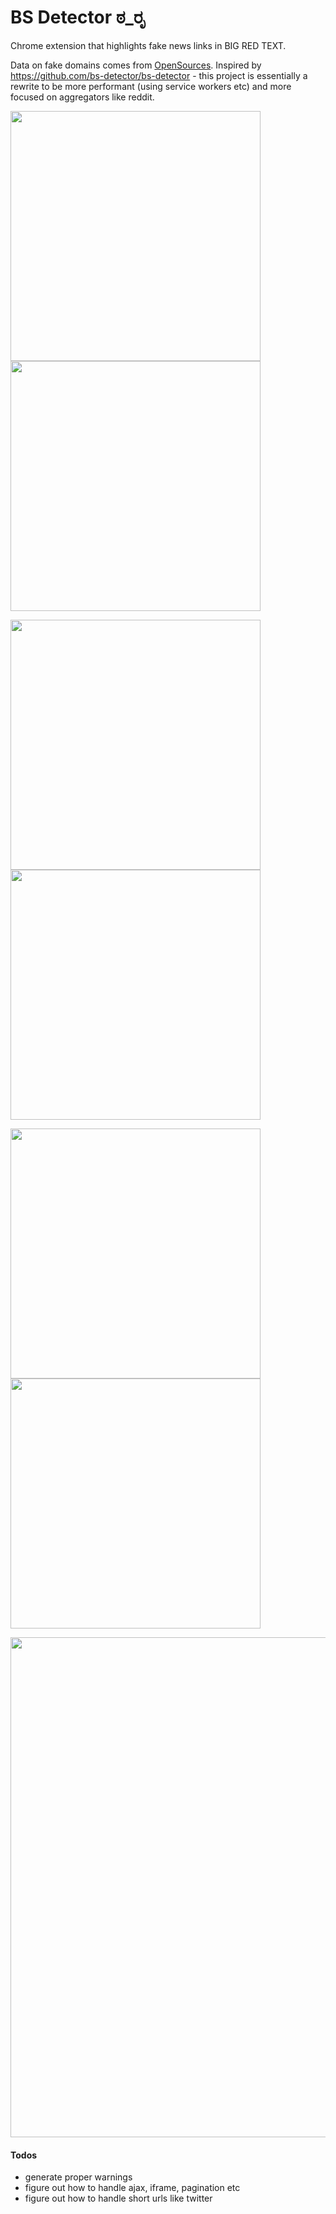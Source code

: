 BS Detector ಠ_ರೃ 
=============

Chrome extension that highlights fake news links in BIG RED TEXT. 

Data on fake domains comes from [OpenSources](http://www.opensources.co/). Inspired by https://github.com/bs-detector/bs-detector - this project is essentially a rewrite to be more performant (using service workers etc) and more focused on aggregators like reddit.

<img src=https://user-images.githubusercontent.com/7489058/33801535-fd02554a-dd2b-11e7-9345-62f37a48d1fc.png width=400> <img src=https://user-images.githubusercontent.com/7489058/33801476-5f163e92-dd2a-11e7-8c7a-81fc961b1cf3.png width=400> 

<img src=https://user-images.githubusercontent.com/7489058/33801444-538ef826-dd29-11e7-84aa-0cf1720a7cc8.png width=400> <img src=https://user-images.githubusercontent.com/7489058/33801446-5c2ee8ce-dd29-11e7-9e8a-8d5cf6b1e602.png width=400>

<img src=https://user-images.githubusercontent.com/7489058/33801458-844b78cc-dd29-11e7-87c6-a16ec53ff8d1.png width=400> <img src=https://user-images.githubusercontent.com/7489058/33801480-6f79a3be-dd2a-11e7-9820-4435bd70d67f.png width=400>

<img src=https://user-images.githubusercontent.com/7489058/33801487-bafaf19e-dd2a-11e7-93d6-740608672d62.png width=800>

#### Todos
- generate proper warnings
- figure out how to handle ajax, iframe, pagination etc
- figure out how to handle short urls like twitter
